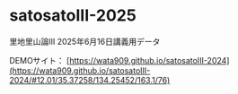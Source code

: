 # satosatoIII-2025
里地里山論III 2025年6月16日講義用データ

DEMOサイト： [https://wata909.github.io/satosatoIII-2024](https://wata909.github.io/satosatoIII-2024/#12.01/35.37258/134.25452/163.1/76)
